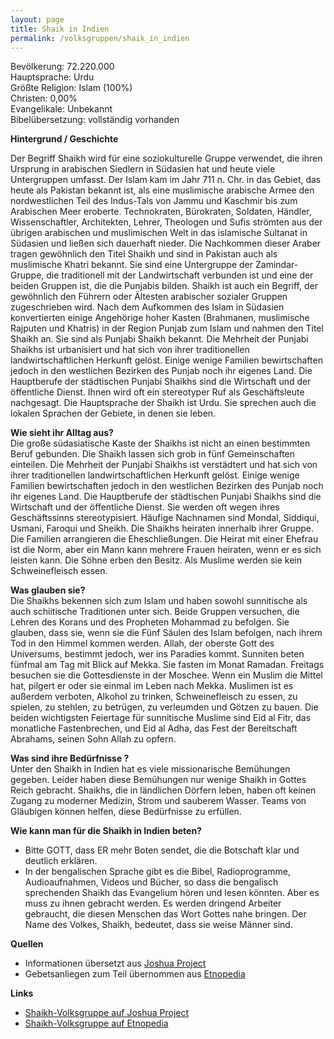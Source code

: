 ```yaml
---
layout: page
title: Shaik in Indien
permalink: /volksgruppen/shaik_in_indien
---
```


Bevölkerung: 72.220.000  
Hauptsprache: Urdu  
Größte Religion: Islam (100%)  
Christen: 0,00%  
Evangelikale: Unbekannt  
Bibelübersetzung: vollständig vorhanden  

**Hintergrund / Geschichte**  

Der Begriff Shaikh wird für eine soziokulturelle Gruppe verwendet, 
die ihren Ursprung in arabischen Siedlern in Südasien hat und heute viele Untergruppen umfasst. 
Der Islam kam im Jahr 711 n. Chr. in das Gebiet, das heute als Pakistan bekannt ist, als eine muslimische arabische Armee den nordwestlichen Teil des Indus-Tals von Jammu und Kaschmir bis zum Arabischen Meer eroberte. 
Technokraten, Bürokraten, Soldaten, Händler, Wissenschaftler, Architekten, Lehrer, Theologen und Sufis strömten aus der übrigen arabischen und muslimischen Welt in das islamische Sultanat in Südasien und ließen sich dauerhaft nieder. 
Die Nachkommen dieser Araber tragen gewöhnlich den Titel Shaikh und sind in Pakistan auch als muslimische Khatri bekannt.
Sie sind eine Untergruppe der Zamindar-Gruppe, die traditionell mit der Landwirtschaft verbunden ist und eine der beiden Gruppen ist, 
die die Punjabis bilden. Shaikh ist auch ein Begriff, der gewöhnlich den Führern oder Ältesten arabischer sozialer Gruppen zugeschrieben wird.
Nach dem Aufkommen des Islam in Südasien konvertierten einige Angehörige hoher Kasten (Brahmanen, muslimische Rajputen und Khatris) in der Region Punjab zum Islam und nahmen den Titel Shaikh an.
Sie sind als Punjabi Shaikh bekannt. Die Mehrheit der Punjabi Shaikhs ist urbanisiert und hat sich von ihrer traditionellen landwirtschaftlichen Herkunft gelöst.
Einige wenige Familien bewirtschaften jedoch in den westlichen Bezirken des Punjab noch ihr eigenes Land. Die Hauptberufe der städtischen Punjabi Shaikhs sind die Wirtschaft und der öffentliche Dienst. 
Ihnen wird oft ein stereotyper Ruf als Geschäftsleute nachgesagt. Die Hauptsprache der Shaikh ist Urdu. 
Sie sprechen auch die lokalen Sprachen der Gebiete, in denen sie leben.

**Wie sieht ihr Alltag aus?**  
Die große südasiatische Kaste der Shaikhs ist nicht an einen bestimmten Beruf gebunden. Die Shaikh lassen sich grob in fünf Gemeinschaften einteilen.
Die Mehrheit der Punjabi Shaikhs ist verstädtert und hat sich von ihrer traditionellen landwirtschaftlichen Herkunft gelöst.
Einige wenige Familien bewirtschaften jedoch in den westlichen Bezirken des Punjab noch ihr eigenes Land.
Die Hauptberufe der städtischen Punjabi Shaikhs sind die Wirtschaft und der öffentliche Dienst.
Sie werden oft wegen ihres Geschäftssinns stereotypisiert. Häufige Nachnamen sind Mondal, Siddiqui, Usmani, Faroqui und Sheikh.
Die Shaikhs heiraten innerhalb ihrer Gruppe. Die Familien arrangieren die Eheschließungen.
Die Heirat mit einer Ehefrau ist die Norm, aber ein Mann kann mehrere Frauen heiraten, wenn er es sich leisten kann.
Die Söhne erben den Besitz. Als Muslime werden sie kein Schweinefleisch essen.

**Was glauben sie?**  
Die Shaikhs bekennen sich zum Islam und haben sowohl sunnitische als auch schiitische Traditionen unter sich.
Beide Gruppen versuchen, die Lehren des Korans und des Propheten Mohammad zu befolgen. 
Sie glauben, dass sie, wenn sie die Fünf Säulen des Islam befolgen, nach ihrem Tod in den Himmel kommen werden.
Allah, der oberste Gott des Universums, bestimmt jedoch, wer ins Paradies kommt.
Sunniten beten fünfmal am Tag mit Blick auf Mekka.
Sie fasten im Monat Ramadan. Freitags besuchen sie die Gottesdienste in der Moschee.
Wenn ein Muslim die Mittel hat, pilgert er oder sie einmal im Leben nach Mekka.
Muslimen ist es außerdem verboten, Alkohol zu trinken, Schweinefleisch zu essen, zu spielen, zu stehlen, zu betrügen, zu verleumden und Götzen zu bauen.
Die beiden wichtigsten Feiertage für sunnitische Muslime sind Eid al Fitr, das monatliche Fastenbrechen, und Eid al Adha, das Fest der Bereitschaft Abrahams, seinen Sohn Allah zu opfern.


**Was sind ihre Bedürfnisse ?**  
Unter den Shaikh in Indien hat es viele missionarische Bemühungen gegeben.
Leider haben diese Bemühungen nur wenige Shaikh in Gottes Reich gebracht.
Shaikhs, die in ländlichen Dörfern leben, haben oft keinen Zugang zu moderner Medizin, Strom und sauberem Wasser.
Teams von Gläubigen können helfen, diese Bedürfnisse zu erfüllen.

**Wie kann man für die Shaikh in Indien beten?**
* Bitte GOTT, dass ER mehr Boten sendet, die die Botschaft klar und deutlich erklären.
* In der bengalischen Sprache gibt es die Bibel, Radioprogramme, Audioaufnahmen, Videos und Bücher, so dass die bengalisch sprechenden Shaikh das Evangelium hören und lesen könnten. Aber es muss zu ihnen gebracht werden. Es werden dringend Arbeiter gebraucht, die diesen Menschen das Wort Gottes nahe bringen. Der Name des Volkes, Shaikh, bedeutet, dass sie weise Männer sind.

**Quellen** 
* Informationen übersetzt aus <a href="https://joshuaproject.net/people_groups/18084/IN" target="_blank">Joshua Project</a>
* Gebetsanliegen zum Teil übernommen aus <a href="https://de.etnopedia.org/wiki/index.php/Shaikh" target="_blank">Etnopedia</a>

**Links**  
* <a href="https://joshuaproject.net/people_groups/18084/IN" target="_blank">Shaikh-Volksgruppe auf Joshua Project</a>
* <a href="https://de.etnopedia.org/wiki/index.php/Shaikh" target="_blank">Shaikh-Volksgruppe auf Etnopedia</a>
